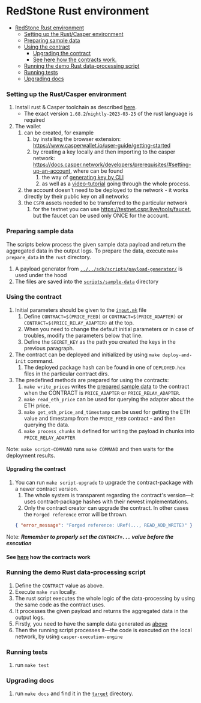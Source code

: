 # RedStone Rust environment

<!-- TOC -->

- [RedStone Rust environment](#redstone-rust-environment)
  - [Setting up the Rust/Casper environment](#setting-up-the-rustcasper-environment)
  - [Preparing sample data](#preparing-sample-data)
  - [Using the contract](#using-the-contract)
    - [Upgrading the contract](#upgrading-the-contract)
    - [See here how the contracts work.](#see-here-how-the-contracts-work)
  - [Running the demo Rust data-processing script](#running-the-demo-rust-data-processing-script)
  - [Running tests](#running-tests)
  - [Upgrading docs](#upgrading-docs)

<!-- TOC -->

### Setting up the Rust/Casper environment

1. Install rust & Casper toolchain as described [here](https://docs.casper.network/resources/quick-start/).
   - The exact version `1.68.2`/`nightly-2023-03-25` of the rust language is required
1. The wallet
   1. can be created, for example
      1. by installing the browser extension: https://www.casperwallet.io/user-guide/getting-started
      1. by creating a key locally and then importing to the casper
         network: https://docs.casper.network/developers/prerequisites/#setting-up-an-account, where can be found
         1. the way
            of [generating key by CLI](https://docs.casper.network/concepts/accounts-and-keys/#option-1-generating-keys-using-the-casper-client-option-1-key-generation-using-the-casper-client)
         2. as well as
            a [video-tutorial](https://www.youtube.com/watch?v=sA1HTPjV_bc&list=PL8oWxbJ-csEqi5FP87EJZViE2aLz6X1Mj)
            going through the whole process.
   1. the account doesn't need to be deployed to the network - it works directly by their public key on all networks
   1. the `CSPR` assets needed to be transferred to the particular network
      1. for the testnet you can use https://testnet.cspr.live/tools/faucet, but the faucet can be used only ONCE for
         the account.

### Preparing sample data

The scripts below process the given sample data payload and return the aggregated data in the output logs. To prepare
the data, execute `make prepare_data` in the `rust` directory.

1. A payload generator from [`../../sdk/scripts/payload-generator/`](../../sdk/scripts/payload-generator/index.ts) is
   used under the hood
1. The files are saved into the [`scripts/sample-data`](scripts/sample-data) directory

### Using the contract

1. Initial parameters should be given to the [`input.mk`](input.mk) file
   1. Define `CONTRACT=$(PRICE_FEED)` or `CONTRACT=$(PRICE_ADAPTER)` or `CONTRACT=$(PRICE_RELAY_ADAPTER)` at the top.
   1. When you need to change the default initial parameters or in case of troubles, modify the parameters below that
      line.
   1. Define the `SECRET_KEY` as the path you created the keys in the previous paragraph.
1. The contract can be deployed and initialized by using `make deploy-and-init` command.
   1. The deployed package hash can be found in one of `DEPLOYED.hex` files in the particular contract dirs.
1. The predefined methods are prepared for using the contracts:
   1. `make write_prices` writes the [prepared sample data](#preparing-sample-data) to the contract when the CONTRACT
      is `PRICE_ADAPTER` or `PRICE_RELAY_ADAPTER`.
   1. `make read_eth_price` can be used for querying the adapter about the ETH price.
   1. `make get_eth_price_and_timestamp` can be used for getting the ETH value and timestamp from the `PRICE_FEED`
      contract - and then querying the data.
   1. `make process_chunks` is defined for writing the payload in chunks into `PRICE_RELAY_ADAPTER`

Note: `make script-COMMAND` runs `make COMMAND` and then waits for the deployment results.

#### Upgrading the contract

1. You can run `make script-upgrade` to upgrade the contract-package with a newer contract version.
   1. The whole system is transparent regarding the contract's version—it uses contract-package hashes with their
      newest implementations.
   1. Only the contract creator can upgrade the contract. In other cases the `Forged reference` error will be thrown.
   ```json
   { "error_message": "Forged reference: URef(..., READ_ADD_WRITE)" }
   ```

Note: **_Remember to properly set the `CONTRACT=...` value before the execution_**

#### See [here](contracts/README.md) how the contracts work

### Running the demo Rust data-processing script

1. Define the `CONTRACT` value as above.
1. Execute `make run` locally.
1. The rust script executes the whole logic of the data-processing by using the same code as the contract uses.
1. It processes the given payload and returns the aggregated data in the output logs.
1. Firstly, you need to have the sample data generated as [above](#preparing-sample-data)
1. Then the running script processes it—the code is executed on the local network, by using `casper-execution-engine`

### Running tests

1. run `make test`

### Upgrading docs

1. run `make docs` and find it in the [`target`](./target) directory.
